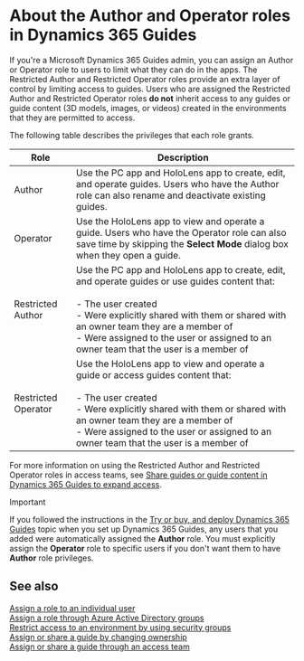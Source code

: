 # About the Author and Operator roles in Dynamics 365 Guides

If you're a Microsoft Dynamics 365 Guides admin, you can assign an Author or Operator role to users to limit what they can do in the apps. The Restricted Author and 
Restricted Operator roles provide an extra layer of control by limiting access to guides. Users who are assigned the Restricted Author and Restricted Operator roles 
**do not** inherit access to any guides or guide content (3D models, images, or videos) created in the environments that they are permitted to access. 

The following table describes the privileges that each role grants.

| Role | Description |
|---|---|
| Author | Use the PC app and HoloLens app to create, edit, and operate guides. Users who have the Author role can also rename and deactivate existing guides. |
| Operator | Use the HoloLens app to view and operate a guide. Users who have the Operator role can also save time by skipping the **Select Mode** dialog box when they open a guide. |
|Restricted Author| Use the PC app and HoloLens app to create, edit, and operate guides or use guides content that:<br><br>- The user created<br>- Were explicitly shared with them or shared with an owner team they are a member of<br>- Were assigned to the user or assigned to an owner team that the user is a member of|
|Restricted Operator|  Use the HoloLens app to view and operate a guide or access guides content that: <br><br>- The user created<br>- Were explicitly shared with them or shared with an owner team they are a member of<br>- Were assigned to the user or assigned to an owner team that the user is a member of |

For more information on using the Restricted Author and Restricted Operator roles in access teams, see 
[Share guides or guide content in Dynamics 365 Guides to expand access](admin-access-teams.md#assign-the-restricted-security-role).

> [!IMPORTANT]
> If you followed the instructions in the [Try or buy, and deploy Dynamics 365 Guides](setup-step-one.md) topic when you set up Dynamics 365 Guides, any users that you added were 
> automatically assigned the **Author** role. You must explicitly assign the **Operator** role to specific users if you don't want them to have **Author** role privileges.

## See also

[Assign a role to an individual user](assign-role.md)<br>
[Assign a role through Azure Active Directory groups](admin-assign-role-groups.md)<br>
[Restrict access to an environment by using security groups](admin-security.md)<br>
[Assign or share a guide by changing ownership](admin-access-assign.md)<br>
[Assign or share a guide through an access team](admin-access-teams.md)
